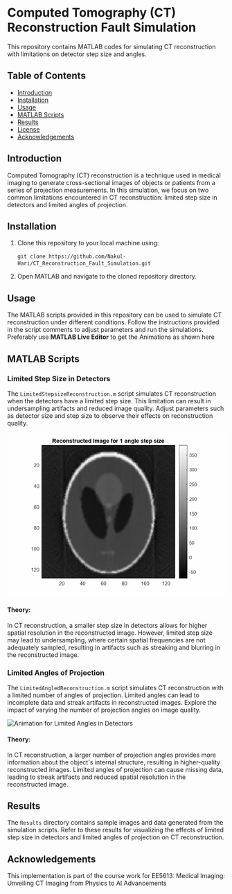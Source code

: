 # Computed Tomography (CT) Reconstruction Fault Simulation
This repository contains MATLAB codes for simulating CT reconstruction with limitations on detector step size and angles.

## Table of Contents

- [Introduction](#introduction)
- [Installation](#installation)
- [Usage](#usage)
- [MATLAB Scripts](#matlab-scripts)
- [Results](#results)
- [License](#license)
- [Acknowledgements](#acknowledgements)

## Introduction

Computed Tomography (CT) reconstruction is a technique used in medical imaging to generate cross-sectional images of objects or patients from a series of projection measurements. In this simulation, we focus on two common limitations encountered in CT reconstruction: limited step size in detectors and limited angles of projection.

## Installation

1. Clone this repository to your local machine using:
    ```
    git clone https://github.com/Nakul-Hari/CT_Reconstruction_Fault_Simulation.git
    ```
2. Open MATLAB and navigate to the cloned repository directory.

## Usage

The MATLAB scripts provided in this repository can be used to simulate CT reconstruction under different conditions. Follow the instructions provided in the script comments to adjust parameters and run the simulations. Preferably use **MATLAB Live Editor** to get the Animations as shown here

## MATLAB Scripts

### Limited Step Size in Detectors

The `LimitedStepsizeReconstruction.m` script simulates CT reconstruction when the detectors have a limited step size. This limitation can result in undersampling artifacts and reduced image quality. Adjust parameters such as detector size and step size to observe their effects on reconstruction quality.

![Animation for Limited StepSize in Detectors](Results/LimitedStepsizeReconstruction.gif)

#### Theory:
In CT reconstruction, a smaller step size in detectors allows for higher spatial resolution in the reconstructed image. However, limited step size may lead to undersampling, where certain spatial frequencies are not adequately sampled, resulting in artifacts such as streaking and blurring in the reconstructed image.

### Limited Angles of Projection

The `LimitedAngledReconstruction.m` script simulates CT reconstruction with a limited number of angles of projection. Limited angles can lead to incomplete data and streak artifacts in reconstructed images. Explore the impact of varying the number of projection angles on image quality.

![Animation for Limited Angles in Detectors](Results/LimitedAngledReconstruction.gif)


#### Theory:
In CT reconstruction, a larger number of projection angles provides more information about the object's internal structure, resulting in higher-quality reconstructed images. Limited angles of projection can cause missing data, leading to streak artifacts and reduced spatial resolution in the reconstructed image.

## Results

The `Results` directory contains sample images and data generated from the simulation scripts. Refer to these results for visualizing the effects of limited step size in detectors and limited angles of projection on CT reconstruction.


## Acknowledgements

This implementation is part of the course work for EE5613: Medical Imaging: Unveiling CT Imaging from Physics to AI Advancements
